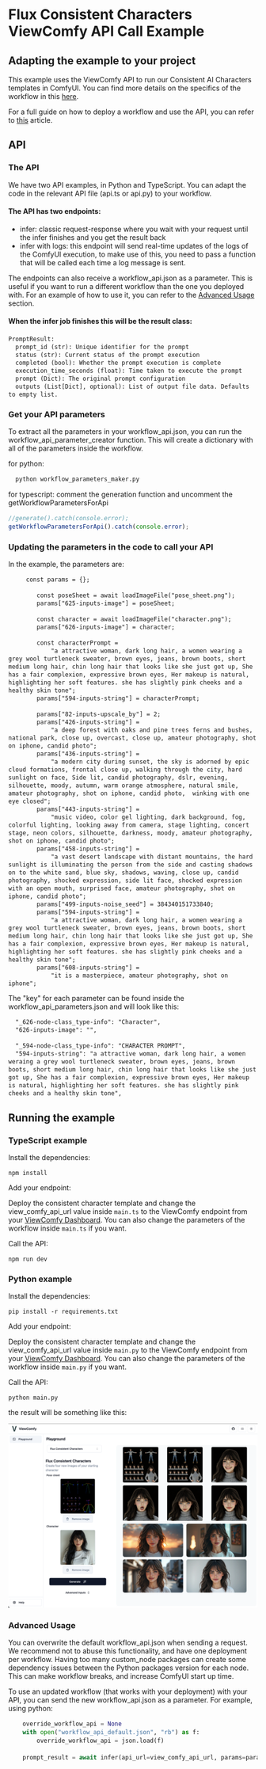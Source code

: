 # Flux Consistent Characters ViewComfy API Call Example

## Adapting the example to your project

This example uses the ViewComfy API to run our Consistent AI Characters templates in ComfyUI.
You can find more details on the specifics of the workflow in this [here](https://www.viewcomfy.com/blog/consistent-ai-characters-with-flux-and-comfyui "Consistent AI Characters using Flux in ComfyUI").

For a full guide on how to deploy a workflow and use the API, you can refer to [this](https://medium.com/@guillaume.bieler/integrate-comfyui-workflows-into-your-apps-a-guide-to-the-viewcomfy-api-981319b16c66) article. 
   
## API

### The API

We have two API examples, in Python and TypeScript. You can adapt the code in the relevant API file (api.ts or api.py) to your workflow.

#### The API has two endpoints:

-   infer: classic request-response where you wait with your request until the infer finishes and you get the result back
-   infer with logs: this endpoint will send real-time updates of the logs of the ComfyUI execution, to make use of this, you need to pass
    a function that will be called each time a log message is sent.

The endpoints can also receive a workflow_api.json as a parameter. This is useful if you want to run a different workflow than the one you deployed with. For an example of how to use it, you can refer to the [Advanced Usage](#advanced-usage) section.

#### When the infer job finishes this will be the result class:

```
PromptResult:
  prompt_id (str): Unique identifier for the prompt
  status (str): Current status of the prompt execution
  completed (bool): Whether the prompt execution is complete
  execution_time_seconds (float): Time taken to execute the prompt
  prompt (Dict): The original prompt configuration
  outputs (List[Dict], optional): List of output file data. Defaults to empty list.
```

### Get your API parameters

To extract all the parameters in your workflow_api.json, you can run the workflow_api_parameter_creator function. This will create a dictionary with all of the parameters inside the workflow.

for python:

```python
  python workflow_parameters_maker.py
```

for typescript: comment the generation function and uncomment the getWorkflowParametersForApi

```typescript
//generate().catch(console.error);
getWorkflowParametersForApi().catch(console.error);
```

### Updating the parameters in the code to call your API

In the example, the parameters are:

```
     const params = {};

        const poseSheet = await loadImageFile("pose_sheet.png");
        params["625-inputs-image"] = poseSheet;

        const character = await loadImageFile("character.png");
        params["626-inputs-image"] = character;

        const characterPrompt =
            "a attractive woman, dark long hair, a women wearing a grey wool turtleneck sweater, brown eyes, jeans, brown boots, short medium long hair, chin long hair that looks like she just got up, She has a fair complexion, expressive brown eyes, Her makeup is natural, highlighting her soft features. she has slightly pink cheeks and a healthy skin tone";
        params["594-inputs-string"] = characterPrompt;

        params["82-inputs-upscale_by"] = 2;
        params["426-inputs-string"] =
            "a deep forest with oaks and pine trees ferns and bushes, national park, close up, overcast, close up, amateur photography, shot on iphone, candid photo";
        params["436-inputs-string"] =
            "a modern city during sunset, the sky is adorned by epic cloud formations, frontal close up, walking through the city, hard sunlight on face, Side lit, candid photography, dslr, evening, silhouette, moody, autumn, warm orange atmosphere, natural smile, amateur photography, shot on iphone, candid photo,  winking with one eye closed";
        params["443-inputs-string"] =
            "music video, color gel lighting, dark background, fog, colorful lighting, looking away from camera, stage lighting, concert stage, neon colors, silhouette, darkness, moody, amateur photography, shot on iphone, candid photo";
        params["458-inputs-string"] =
            "a vast desert landscape with distant mountains, the hard sunlight is illuminating the person from the side and casting shadows on to the white sand, blue sky, shadows, waving, close up, candid photography, shocked expression, side lit face, shocked expression with an open mouth, surprised face, amateur photography, shot on iphone, candid photo";
        params["499-inputs-noise_seed"] = 384340151733840;
        params["594-inputs-string"] =
            "a attractive woman, dark long hair, a women wearing a grey wool turtleneck sweater, brown eyes, jeans, brown boots, short medium long hair, chin long hair that looks like she just got up, She has a fair complexion, expressive brown eyes, Her makeup is natural, highlighting her soft features. she has slightly pink cheeks and a healthy skin tone";
        params["608-inputs-string"] =
            "it is a masterpiece, amateur photography, shot on iphone";

```

The "key" for each parameter can be found inside the workflow_api_parameters.json and will look like this:

```
  "_626-node-class_type-info": "Character",
  "626-inputs-image": "",

  "_594-node-class_type-info": "CHARACTER PROMPT",
  "594-inputs-string": "a attractive woman, dark long hair, a women weraing a grey wool turtleneck sweater, brown eyes, jeans, brown boots, short medium long hair, chin long hair that looks like she just got up, She has a fair complexion, expressive brown eyes, Her makeup is natural, highlighting her soft features. she has slightly pink cheeks and a healthy skin tone",

```

## Running the example

### TypeScript example

Install the dependencies:

```
npm install
```

Add your endpoint:

Deploy the consistent character template and change the view_comfy_api_url value inside `main.ts` to the ViewComfy endpoint from your [ViewComfy Dashboard](https://app.viewcomfy.com). You can also change the parameters of the workflow inside `main.ts` if you want.

Call the API:

```
npm run dev
```

### Python example

Install the dependencies:

```
pip install -r requirements.txt
```

Add your endpoint:

Deploy the consistent character template and change the view_comfy_api_url value inside `main.py` to the ViewComfy endpoint from your [ViewComfy Dashboard](https://app.viewcomfy.com). You can also change the parameters of the workflow inside `main.py` if you want.

Call the API:

```
python main.py
```

the result will be something like this:

![flux consistent characters result](https://raw.githubusercontent.com/ViewComfy/cloud-public/main/workflows/flux-consistent-characters/flux_consistent_characters_result.png "flux consistent characters result")

<a id="advanced-usage"></a>

### Advanced Usage

You can overwrite the default workflow_api.json when sending a request. We recommend not to abuse this functionality, and have one deployment
per workflow. Having too many custom_node packages can create some dependency issues between the Python packages version for each node. This can make workflow breaks, and increase ComfyUI start up time.

To use an updated workflow (that works with your deployment) with your API, you can send the new workflow_api.json as a parameter. For example, using python: 

```python
    override_workflow_api = None
    with open("workflow_api_default.json", "rb") as f:
        override_workflow_api = json.load(f)

    prompt_result = await infer(api_url=view_comfy_api_url, params=params, override_workflow_api=override_workflow_api)

```
